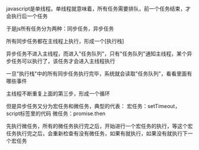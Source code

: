 javascript是单线程。单线程就意味着，所有任务需要排队，前一个任务结束，才会执行后一个任务

于是js所有任务分为两种：同步任务，异步任务

所有同步任务都在主线程上执行，形成一个[执行栈]

异步任务不进入主线程，而进入"任务队列"，只有"任务队列"通知主线程，某个异步任务可以执行了，该任务才会进入主线程执行

一旦"执行栈"中的所有同步任务执行完毕，系统就会读取"任务队列"，看看里面有哪些事件

主线程不断重复上面的第三步，形成一个循环

但是异步任务又分为宏任务和微任务，典型的代表：
宏任务：setTimeout，script标签里的代码
微任务：promise.then

先执行微任务，所有的微任务执行完之后，开始进行一个宏任务的执行，等这个宏任务执行完之后，会重新检查有没有微任务，如果有就执行，如果没有就执行下一个宏任务